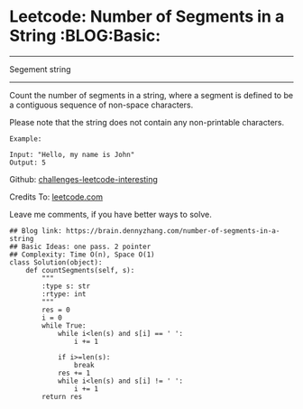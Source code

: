 # Leetcode: Number of Segments in a String     :BLOG:Basic:


---

Segement string  

---

Count the number of segments in a string, where a segment is defined to be a contiguous sequence of non-space characters.  

Please note that the string does not contain any non-printable characters.  

    Example:
    
    Input: "Hello, my name is John"
    Output: 5

Github: [challenges-leetcode-interesting](https://github.com/DennyZhang/challenges-leetcode-interesting/tree/master/number-of-segments-in-a-string)  

Credits To: [leetcode.com](https://leetcode.com/problems/number-of-segments-in-a-string/description/)  

Leave me comments, if you have better ways to solve.  

    ## Blog link: https://brain.dennyzhang.com/number-of-segments-in-a-string
    ## Basic Ideas: one pass. 2 pointer
    ## Complexity: Time O(n), Space O(1)
    class Solution(object):
        def countSegments(self, s):
            """
            :type s: str
            :rtype: int
            """
            res = 0
            i = 0
            while True:
                while i<len(s) and s[i] == ' ':
                    i += 1
    
                if i>=len(s):
                    break
                res += 1
                while i<len(s) and s[i] != ' ':
                    i += 1
            return res